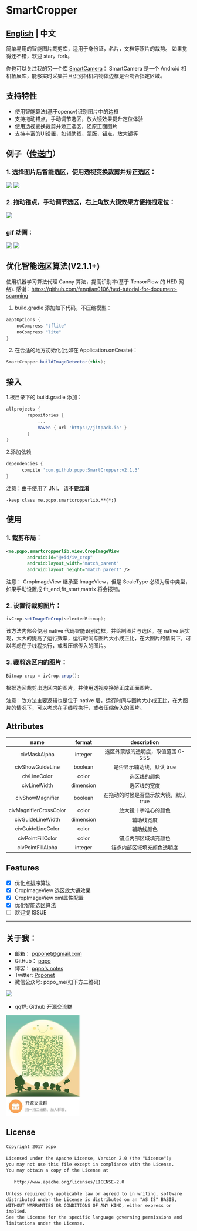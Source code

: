 # SmartCropper

## [English](README_EN.md) | 中文

简单易用的智能图片裁剪库，适用于身份证，名片，文档等照片的裁剪。 如果觉得还不错，欢迎 star，fork。

你也可以关注我的另一个库 [SmartCamera](https://github.com/pqpo/SmartCamera)： SmartCamera 是一个 Android 相机拓展库，能够实时采集并且识别相机内物体边框是否吻合指定区域。

## 支持特性

- 使用智能算法(基于opencv)识别图片中的边框  
- 支持拖动锚点，手动调节选区，放大镜效果提升定位体验
- 使用透视变换裁剪并矫正选区，还原正面图片
- 支持丰富的UI设置，如辅助线，蒙版，锚点，放大镜等

## 例子（[传送门](art/SmartCropperSampleV6.apk)）

### 1. 选择图片后智能选区，使用透视变换裁剪并矫正选区：

![](art/smart_crop_1.png)
![](art/cropped_1.png)

### 2. 拖动锚点，手动调节选区，右上角放大镜效果方便拖拽定位：

![](art/advance_crop_2.png)

### gif 动画：

![](art/smartcropper_photo.gif)
![](art/smartcropper_album_1.gif)

## 优化智能选区算法(V2.1.1+)
使用机器学习算法代理 Canny 算法，提高识别率(基于 TensorFlow 的 HED 网络).
感谢：https://github.com/fengjian0106/hed-tutorial-for-document-scanning

1. build.gradle 添加如下代码，不压缩模型：
```gradle
aaptOptions {
    noCompress "tflite"
    noCompress "lite"
}
```
2. 在合适的地方初始化(比如在 Application.onCreate)：
```java
SmartCropper.buildImageDetector(this);
```

## 接入

1.根目录下的 build.gradle 添加：
```gradle
allprojects {
		repositories {
			...
			maven { url 'https://jitpack.io' }
		}
}
```
2.添加依赖
```gradle
dependencies {
	  compile 'com.github.pqpo:SmartCropper:v2.1.3'
}
```

注意：由于使用了 JNI， 请**不要混淆**  

```
-keep class me.pqpo.smartcropperlib.**{*;}
```  

## 使用  

### 1. 裁剪布局：  
```xml
<me.pqpo.smartcropperlib.view.CropImageView   
        android:id="@+id/iv_crop"  
        android:layout_width="match_parent" 
        android:layout_height="match_parent" />  
```  

注意： CropImageView 继承至 ImageView，但是 ScaleType 必须为居中类型，如果手动设置成 fit_end,fit_start,matrix 将会报错。  

### 2. 设置待裁剪图片：    
```java
ivCrop.setImageToCrop(selectedBitmap); 
```

该方法内部会使用 native 代码智能识别边框，并绘制图片与选区。在 native 层实现，大大的提高了运行效率，运行时间与图片大小成正比，在大图片的情况下，可以考虑在子线程执行，或者压缩传入的图片。

### 3. 裁剪选区内的图片：

```java  
Bitmap crop = ivCrop.crop();  
```  

根据选区裁剪出选区内的图片，并使用透视变换矫正成正面图片。  

注意：改方法主要逻辑也是位于 native 层，运行时间与图片大小成正比，在大图片的情况下，可以考虑在子线程执行，或者压缩传入的图片。

## Attributes

|name|format|description|
|:---:|:---:|:---:|
|civMaskAlpha|integer|选区外蒙版的透明度，取值范围 0-255|
|civShowGuideLine|boolean|是否显示辅助线，默认 true|
|civLineColor|color|选区线的颜色|
|civLineWidth|dimension|选区线的宽度|
|civShowMagnifier|boolean|在拖动的时候是否显示放大镜，默认 true|
|civMagnifierCrossColor|color|放大镜十字准心的颜色|
|civGuideLineWidth|dimension|辅助线宽度|
|civGuideLineColor|color|辅助线颜色|
|civPointFillColor|color|锚点内部区域填充颜色|
|civPointFillAlpha|integer|锚点内部区域填充颜色透明度|

## Features

- [x] 优化点排序算法
- [x] CropImageView 选区放大镜效果
- [x] CropImageView xml属性配置
- [x] 优化智能选区算法
- [ ] 欢迎提 ISSUE

---

## 关于我：

- 邮箱：    pqponet@gmail.com
- GitHub：  [pqpo](https://github.com/pqpo)
- 博客：    [pqpo's notes](https://pqpo.me)
- Twitter: [Pqponet](https://twitter.com/Pqponet)
- 微信公众号: pqpo_me(扫下方二维码) 

<img src="art/qrcode_for_gh.jpg" width="200">

- qq群: Github 开源交流群

<img src="art/qq_qr.jpeg" width="200">

License
-------

    Copyright 2017 pqpo

    Licensed under the Apache License, Version 2.0 (the "License");
    you may not use this file except in compliance with the License.
    You may obtain a copy of the License at

       http://www.apache.org/licenses/LICENSE-2.0

    Unless required by applicable law or agreed to in writing, software
    distributed under the License is distributed on an "AS IS" BASIS,
    WITHOUT WARRANTIES OR CONDITIONS OF ANY KIND, either express or implied.
    See the License for the specific language governing permissions and
    limitations under the License.




